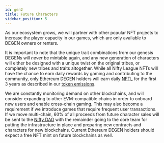 ```yaml
---
id: gen2
title: Future Characters
sidebar_position: 5
---
```


As our ecosystem grows, we will partner with other popular NFT projects to increase the player capacity in our games, which are only available to DEGEN owners or renters.

It is important to note that the unique trait combinations from our genesis DEGENs will _never_ be mintable again, and any new generation of characters will either be designed with a unique twist on the original tribes, or completely new tribes and traits altogether. While all Nifty League NFTs will have the chance to earn daily rewards by gaming and contributing to the community, only Ethereum DEGEN holders will earn daily [NFTL](https://niftyleague.com/docs/overview/nftl/overview) for the first 3 years as described in our [token emissions](https://niftyleague.com/docs/overview/nftl/emissions).

We are constantly monitoring demand on other blockchains, and will consider expanding to other EVM-compatible chains in order to onboard new users and enable cross-chain gaming. This may also become a requirement if we introduce games that require frequent user transactions. If we move multi-chain, 60% of all proceeds from future character sales will be sent to the [Nifty DAO](https://niftyleague.com/docs/overview/nifty-dao/overview) with the remainder going to the core team for putting the infrastructure in place and preparing new contracts and characters for new blockchains. Current Ethereum DEGEN holders should expect a free NFT mint on future blockchains as well.
